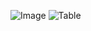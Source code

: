 ![Image](https://user-images.githubusercontent.com/129304851/229139072-d0953e7f-4804-4a00-ba84-c0ed3938faf0.png)
![Table](https://user-images.githubusercontent.com/129304851/229139086-f0d96d98-fcae-4ae7-894d-21274612f6bd.png)
